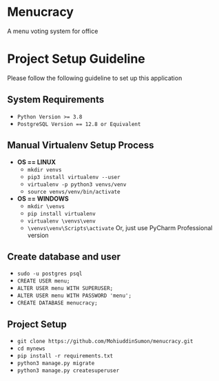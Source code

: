 # Menucracy
A menu voting system for office

# Project Setup Guideline
Please follow the following guideline to set up this application

## System Requirements
* `Python Version >= 3.8`
* `PostgreSQL Version == 12.8 or Equivalent`

## Manual Virtualenv Setup Process
* **OS == LINUX**
  * `mkdir venvs`
  * `pip3 install virtualenv --user`
  * `virtualenv -p python3 venvs/venv`
  * `source venvs/venv/bin/activate`
* **OS == WINDOWS**
  * `mkdir \venvs`
  * `pip install virtualenv`
  * `virtualenv \venvs\venv`
  * `\venvs\venv\Scripts\activate`
Or, just use PyCharm Professional version 

## Create database and user
  * `sudo -u postgres psql`
  * `CREATE USER menu;`
  * `ALTER USER menu WITH SUPERUSER;`
  * `ALTER USER menu WITH PASSWORD 'menu';`
  * `CREATE DATABASE menucracy;`

## Project Setup
* `git clone https://github.com/MohiuddinSumon/menucracy.git`
* `cd mynews`
* `pip install -r requirements.txt`
* `python3 manage.py migrate`
* `python3 manage.py createsuperuser`

